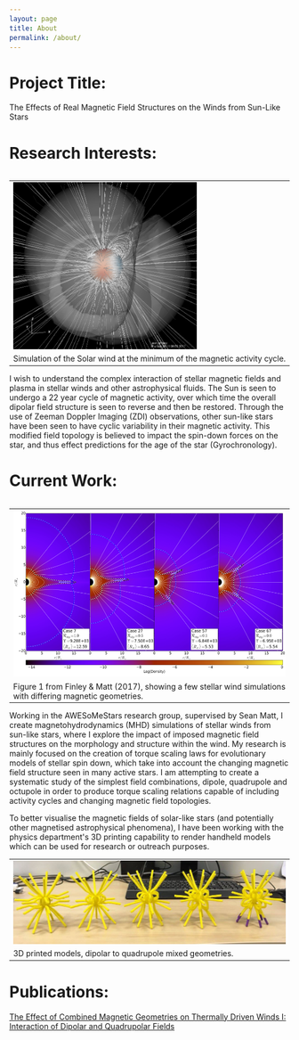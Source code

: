 ```yaml
---
layout: page
title: About
permalink: /about/
---
```


# Project Title:

The Effects of Real Magnetic Field Structures on the Winds from Sun-Like Stars

# Research Interests:

<table class="image" align="right">
<tr><td><img src="/images/about/SolarMin.png" height="300px"></td></tr>
<tr><td class="caption">Simulation of the Solar wind at the minimum of the magnetic activity cycle.</td></tr>
</table>

I wish to understand the complex interaction of stellar magnetic fields and plasma in stellar winds and other astrophysical fluids. The Sun is seen to undergo a 22 year cycle of magnetic activity, over which time the overall dipolar field structure is seen to reverse and then be restored. Through the use of Zeeman Doppler Imaging (ZDI) observations, other sun-like stars have been seen to have cyclic variability in their magnetic activity. This modified field topology is believed to impact the spin-down forces on the star, and thus effect predictions for the age of the star (Gyrochronology).

# Current Work:

<table class="image" align="right">
<tr><td><img src="/images/about/paper1_f2.png" height="300px"></td></tr>
<tr><td class="caption">Figure 1 from Finley & Matt (2017), showing a few stellar wind simulations with differing magnetic geometries.</td></tr>
</table>

Working in the AWESoMeStars research group, supervised by Sean Matt, I create magnetohydrodynamics (MHD) simulations of stellar winds from sun-like stars, where I explore the impact of imposed magnetic field structures on the morphology and structure within the wind. My research is mainly focused on the creation of torque scaling laws for evolutionary models of stellar spin down, which take into account the changing magnetic field structure seen in many active stars. I am attempting to create a systematic study of the simplest field combinations, dipole, quadrupole and octupole in order to produce torque scaling relations capable of including activity cycles and changing magnetic field topologies. 

To better visualise the magnetic fields of solar-like stars (and potentially other magnetised astrophysical phenomena), I have been working with the physics department's 3D printing capability to render handheld models which can be used for research or outreach purposes. 

<table class="image" align="center">
<tr><td><img src="/images/about/3d_prints.jpg" height="150px"></td></tr>
<tr><td class="caption">3D printed models, dipolar to quadrupole mixed geometries.</td></tr>
</table>

# Publications:
[The Effect of Combined Magnetic Geometries on Thermally Driven Winds I: Interaction of Dipolar and Quadrupolar Fields ]( http://iopscience.iop.org/article/10.3847/1538-4357/aa7fb9)


